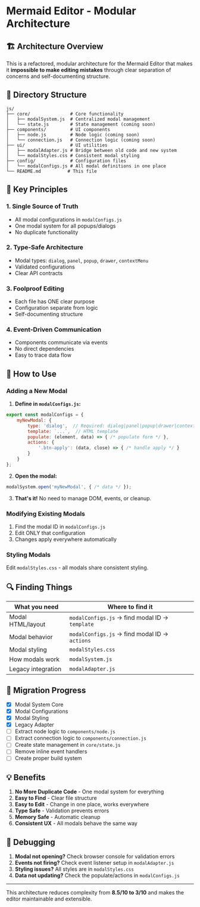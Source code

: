 # Mermaid Editor - Modular Architecture

## 🏗️ Architecture Overview

This is a refactored, modular architecture for the Mermaid Editor that makes it **impossible to make editing mistakes** through clear separation of concerns and self-documenting structure.

## 📁 Directory Structure

```
js/
├── core/               # Core functionality
│   ├── modalSystem.js  # Centralized modal management
│   └── state.js        # State management (coming soon)
├── components/         # UI components
│   ├── node.js         # Node logic (coming soon)
│   └── connection.js   # Connection logic (coming soon)
├── ui/                 # UI utilities
│   ├── modalAdapter.js # Bridge between old code and new system
│   └── modalStyles.css # Consistent modal styling
├── config/             # Configuration files
│   └── modalConfigs.js # All modal definitions in one place
└── README.md          # This file
```

## 🎯 Key Principles

### 1. **Single Source of Truth**
- All modal configurations in `modalConfigs.js`
- One modal system for all popups/dialogs
- No duplicate functionality

### 2. **Type-Safe Architecture**
- Modal types: `dialog`, `panel`, `popup`, `drawer`, `contextMenu`
- Validated configurations
- Clear API contracts

### 3. **Foolproof Editing**
- Each file has ONE clear purpose
- Configuration separate from logic
- Self-documenting structure

### 4. **Event-Driven Communication**
- Components communicate via events
- No direct dependencies
- Easy to trace data flow

## 🔧 How to Use

### Adding a New Modal

1. **Define in `modalConfigs.js`:**
```javascript
export const modalConfigs = {
    myNewModal: {
        type: 'dialog',  // Required: dialog|panel|popup|drawer|contextMenu
        template: `...`,  // HTML template
        populate: (element, data) => { /* populate form */ },
        actions: {
            '.btn-apply': (data, close) => { /* handle apply */ }
        }
    }
};
```

2. **Open the modal:**
```javascript
modalSystem.open('myNewModal', { /* data */ });
```

3. **That's it!** No need to manage DOM, events, or cleanup.

### Modifying Existing Modals

1. Find the modal ID in `modalConfigs.js`
2. Edit ONLY that configuration
3. Changes apply everywhere automatically

### Styling Modals

Edit `modalStyles.css` - all modals share consistent styling.

## 🔍 Finding Things

| What you need | Where to find it |
|--------------|------------------|
| Modal HTML/layout | `modalConfigs.js` → find modal ID → `template` |
| Modal behavior | `modalConfigs.js` → find modal ID → `actions` |
| Modal styling | `modalStyles.css` |
| How modals work | `modalSystem.js` |
| Legacy integration | `modalAdapter.js` |

## 🚀 Migration Progress

- [x] Modal System Core
- [x] Modal Configurations
- [x] Modal Styling
- [x] Legacy Adapter
- [ ] Extract node logic to `components/node.js`
- [ ] Extract connection logic to `components/connection.js`
- [ ] Create state management in `core/state.js`
- [ ] Remove inline event handlers
- [ ] Create proper build system

## 💡 Benefits

1. **No More Duplicate Code** - One modal system for everything
2. **Easy to Find** - Clear file structure
3. **Easy to Edit** - Change in one place, works everywhere
4. **Type Safe** - Validation prevents errors
5. **Memory Safe** - Automatic cleanup
6. **Consistent UX** - All modals behave the same way

## 🐛 Debugging

1. **Modal not opening?** Check browser console for validation errors
2. **Events not firing?** Check event listener setup in `modalAdapter.js`
3. **Styling issues?** All styles are in `modalStyles.css`
4. **Data not updating?** Check the populate/actions in `modalConfigs.js`

---

This architecture reduces complexity from **8.5/10 to 3/10** and makes the editor maintainable and extensible.